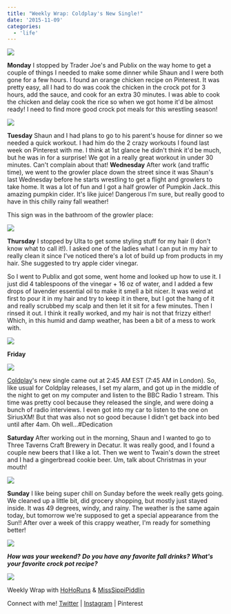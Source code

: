```yaml
---
title: "Weekly Wrap: Coldplay's New Single!"
date: '2015-11-09'
categories:
  - 'life'
---
```


[![](images/WeeklyWrap.jpg)](https://1.bp.blogspot.com/-nvrsswp-b3w/V1XXdQo0PRI/AAAAAAABXPE/dC6fN68xwIowDvhPlbWnrfgV3aY-zDX5wCLcB/s1600/WeeklyWrap.jpg)

**Monday** I stopped by Trader Joe's and Publix on the way home to get a couple of things I needed to make some dinner while Shaun and I were both gone for a few hours. I found an orange chicken recipe on Pinterest. It was pretty easy, all I had to do was cook the chicken in the crock pot for 3 hours, add the sauce, and cook for an extra 30 minutes. I was able to cook the chicken and delay cook the rice so when we got home it'd be almost ready! I need to find more good crock pot meals for this wrestling season!

![](images/tumblr_nxjspcNxyM1qzasfoo1_540.jpg)

**Tuesday** Shaun and I had plans to go to his parent's house for dinner so we needed a quick workout. I had him do the 2 crazy workouts I found last week on Pinterest with me. I think at 1st glance he didn't think it'd be much, but he was in for a surprise! We got in a really great workout in under 30 minutes. Can't complain about that! **Wednesday** After work (and traffic time), we went to the growler place down the street since it was Shaun's last Wednesday before he starts wrestling to get a flight and growlers to take home. It was a lot of fun and I got a half growler of Pumpkin Jack..this amazing pumpkin cider. It's like juice! Dangerous I'm sure, but really good to have in this chilly rainy fall weather!

This sign was in the bathroom of the growler place:

![](images/tumblr_nxjstb48jI1qzasfoo1_540.jpg)

**Thursday** I stopped by Ulta to get some styling stuff for my hair (I don't know what to call it!). I asked one of the ladies what I can put in my hair to really clean it since I've noticed there's a lot of build up from products in my hair. She suggested to try apple cider vinegar.

So I went to Publix and got some, went home and looked up how to use it. I just did 4 tablespoons of the vinegar + 16 oz of water, and I added a few drops of lavender essential oil to make it smell a bit nicer. It was weird at first to pour it in my hair and try to keep it in there, but I got the hang of it and really scrubbed my scalp and then let it sit for a few minutes. Then I rinsed it out. I think it really worked, and my hair is not that frizzy either! Which, in this humid and damp weather, has been a bit of a mess to work with.

![](images/tumblr_nxjt2fW1gl1qzasfoo1_540.jpg)

**Friday**

[![](images/IMG_20151106_035117.jpg)](http://4.bp.blogspot.com/-OZ2IcSymV8o/VjzzrAmkYVI/AAAAAAAA6iE/B11oqRjV6BY/s1600/IMG_20151106_035117.jpg)

[Coldplay](http://coldplay.com/)'s new single came out at 2:45 AM EST (7:45 AM in London). So, like usual for Coldplay releases, I set my alarm, and got up in the middle of the night to get on my computer and listen to the BBC Radio 1 stream. This time was pretty cool because they released the single, and were doing a bunch of radio interviews. I even got into my car to listen to the one on SiriusXM! But that was also not so good because I didn't get back into bed until after 4am. Oh well...#Dedication

**Saturday** After working out in the morning, Shaun and I wanted to go to Three Taverns Craft Brewery in Decatur. It was really good, and I found a couple new beers that I like a lot. Then we went to Twain's down the street and I had a gingerbread cookie beer. Um, talk about Christmas in your mouth!

![](images/tumblr_nxjs9sSFSA1qzasfoo1_540.jpg)

**Sunday** I like being super chill on Sunday before the week really gets going. We cleaned up a little bit, did grocery shopping, but mostly just stayed inside. It was 49 degrees, windy, and rainy. The weather is the same again today, but tomorrow we're supposed to get a special appearance from the Sun!! After over a week of this crappy weather, I'm ready for something better!

![](images/tumblr_nxjssw8gxB1qzasfoo1_540.jpg)

**_How was your weekend?_** **_Do you have any favorite fall drinks?_** **_What's your favorite crock pot recipe?_**



[![](images/WeeklyWrap-300x300.jpg)](http://www.misssippipiddlin.com/)

Weekly Wrap with [HoHoRuns](http://hohoruns.blogspot.com/) & [MissSippiPiddlin](http://www.misssippipiddlin.com/)

Connect with me! [Twitter](http://twitter.com/kaleighcodes) | [Instagram](http://instagram.com/codebikerun/) | Pinterest
